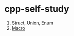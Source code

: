 # cpp-self-study
1. [Struct, Union, Enum](https://github.com/jxes993409/cpp-self-study/tree/main/1/)
2. [Macro](https://github.com/jxes993409/cpp-self-study/tree/main/2/)